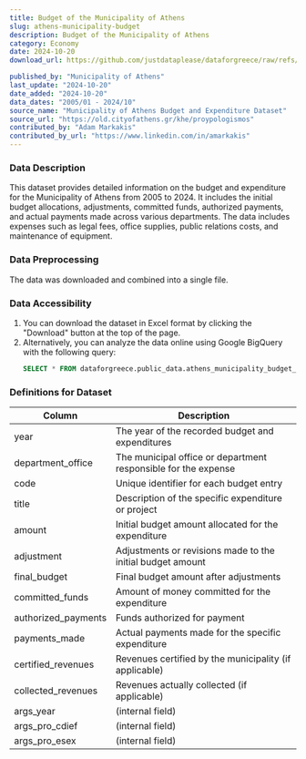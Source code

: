 ```yaml
---
title: Budget of the Municipality of Athens
slug: athens-municipality-budget
description: Budget of the Municipality of Athens
category: Economy
date: 2024-10-20
download_url: https://github.com/justdataplease/dataforgreece/raw/refs/heads/main/data/athens-municipality-budget/athens-municipality-budget-greece_2024.csv.zip

published_by: "Municipality of Athens"
last_update: "2024-10-20"
date_added: "2024-10-20"
data_dates: "2005/01 - 2024/10"
source_name: "Municipality of Athens Budget and Expenditure Dataset"
source_url: "https://old.cityofathens.gr/khe/proypologismos"
contributed_by: "Adam Markakis"
contributed_by_url: "https://www.linkedin.com/in/amarkakis"
---
```


### Data Description
This dataset provides detailed information on the budget and expenditure for the Municipality of Athens from 2005 to 2024. It includes the initial budget allocations, adjustments, committed funds, authorized payments, and actual payments made across various departments. The data includes expenses such as legal fees, office supplies, public relations costs, and maintenance of equipment.

### Data Preprocessing
The data was downloaded and combined into a single file. 

### Data Accessibility
1. You can download the dataset in Excel format by clicking the "Download" button at the top of the page.
2. Alternatively, you can analyze the data online using Google BigQuery with the following query:
   ```sql
   SELECT * FROM dataforgreece.public_data.athens_municipality_budget_v
   ```

### Definitions for Dataset

| **Column**      | **Description**                                                             |
|---------------------|-----------------------------------------------------------------------------|
| year                | The year of the recorded budget and expenditures                            |
| department_office    | The municipal office or department responsible for the expense              |
| code                | Unique identifier for each budget entry                                     |
| title               | Description of the specific expenditure or project                          |
| amount              | Initial budget amount allocated for the expenditure                         |
| adjustment          | Adjustments or revisions made to the initial budget amount                  |
| final_budget        | Final budget amount after adjustments                                       |
| committed_funds     | Amount of money committed for the expenditure                               |
| authorized_payments | Funds authorized for payment                                                |
| payments_made       | Actual payments made for the specific expenditure                           |
| certified_revenues  | Revenues certified by the municipality (if applicable)                      |
| collected_revenues  | Revenues actually collected (if applicable)                                 |
| args_year           | (internal field)                                         |
| args_pro_cdief      | (internal field)                                     |
| args_pro_esex       | (internal field)                                    |
